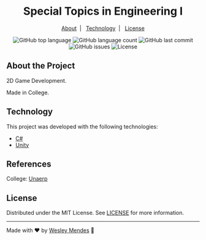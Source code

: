 <h1 align="center">
  Special Topics in Engineering I
</h1>

<p align="center">
  <a href="#about-the-project">About</a>&nbsp;&nbsp;|&nbsp;&nbsp;
  <a href="#technology">Technology</a>&nbsp;&nbsp;|&nbsp;&nbsp;
  <a href="#license">License</a>
</p>

<p align="center">
  <img alt="GitHub top language" src="https://img.shields.io/github/languages/top/wesgtox/Special-Topics-in-Engineering-I?style=plastic" />
  <img alt="GitHub language count" src="https://img.shields.io/github/languages/count/wesgtox/Special-Topics-in-Engineering-I?style=plastic" />
  <img alt="GitHub last commit" src="https://img.shields.io/github/last-commit/wesgtox/Special-Topics-in-Engineering-I?style=plastic" />
  <img alt="GitHub issues" src="https://img.shields.io/github/issues/wesgtox/Special-Topics-in-Engineering-I?style=plastic" />
  <img alt="License" src="https://img.shields.io/github/license/wesgtox/Special-Topics-in-Engineering-I?style=plastic" />
</p>

## About the Project

2D Game Development.

Made in College.


## Technology 

This project was developed with the following technologies:

- [C#](https://docs.microsoft.com/en-us/dotnet/csharp/)
- [Unity](https://unity.com/)


## References

College: [Unaerp](http://www.unaerp.br/)


## License

Distributed under the MIT License. See [LICENSE](LICENSE) for more information.

---

Made with ♥ by [Wesley Mendes](https://wesleymendes.com/) :wave:
